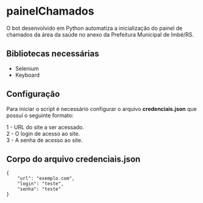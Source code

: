 # painelChamados
O bot desenvolvido em Python automatiza a inicialização do painel de chamados da área da saúde no anexo da Prefeitura Municipal de Imbé/RS.

## Bibliotecas necessárias
* Selenium
* Keyboard
  
## Configuração
Para iniciar o script é necessário configurar o arquivo **credenciais.json** que possuí o seguinte formato:

1 - URL do site a ser acessado.</br>
2 - O login de acesso ao site.</br>
3 - A senha de acesso ao site.</br>

## Corpo do arquivo credenciais.json
    {
        "url": "exemplo.com",
        "login": "teste",
        "senha": "teste"
    }
